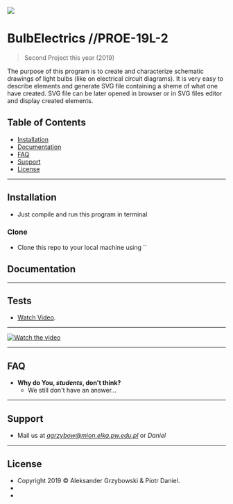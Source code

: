 <a href="https://gitlab-stud.elka.pw.edu.pl/agrzybow/proe-19l-2"><img src="https://gitlab-stud.elka.pw.edu.pl/agrzybow/proe-19l-2/raw/master/resources/project_pic.jpg"></a>

# BulbElectrics //PROE-19L-2

> Second Project this year (2019)

The purpose of this program is to create and characterize schematic drawings of light bulbs (like on electrical circuit diagrams).
It is very easy to describe elements and generate SVG file containing a sheme of what one have created.
SVG file can be later opened in browser or in SVG files editor and display created elements.

## Table of Contents

- [Installation](#installation)
- [Documentation](#documentation)
- [FAQ](#faq)
- [Support](#support)
- [License](#license)

---

## Installation

- Just compile and run this program in terminal

### Clone

- Clone this repo to your local machine using ``

## Documentation

---

## Tests

- <a href="https://youtu.be/kqr-6qE_7JU">Watch Video</a>.

---

[![Watch the video](https://gitlab-stud.elka.pw.edu.pl/agrzybow/proe-19l-1/raw/master/resources/BulbTests.png)](https://youtu.be/kqr-6qE_7JU)

---

## FAQ

- **Why do You, *students*, don't think?**
    - We still don't have an answer... 

---

## Support

- Mail us at *agrzybow@mion.elka.pw.edu.pl* or *Daniel*

---

## License

- Copyright 2019 © Aleksander Grzybowski & Piotr Daniel</a>.
- <a href="https://gitlab-stud.elka.pw.edu.pl/agrzybow">
- <a href="https://gitlab-stud.elka.pw.edu.pl/pdaniel">